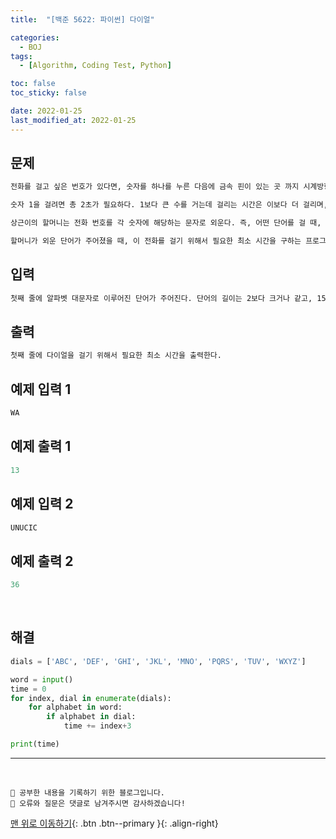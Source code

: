 ```yaml
---
title:  "[백준 5622: 파이썬] 다이얼" 

categories:
  - BOJ
tags:
  - [Algorithm, Coding Test, Python]

toc: false
toc_sticky: false

date: 2022-01-25
last_modified_at: 2022-01-25
---
```


## 문제
```html
전화를 걸고 싶은 번호가 있다면, 숫자를 하나를 누른 다음에 금속 핀이 있는 곳 까지 시계방향으로 돌려야 한다. 숫자를 하나 누르면 다이얼이 처음 위치로 돌아가고, 다음 숫자를 누르려면 다이얼을 처음 위치에서 다시 돌려야 한다.

숫자 1을 걸려면 총 2초가 필요하다. 1보다 큰 수를 거는데 걸리는 시간은 이보다 더 걸리며, 한 칸 옆에 있는 숫자를 걸기 위해선 1초씩 더 걸린다.

상근이의 할머니는 전화 번호를 각 숫자에 해당하는 문자로 외운다. 즉, 어떤 단어를 걸 때, 각 알파벳에 해당하는 숫자를 걸면 된다. 예를 들어, UNUCIC는 868242와 같다.

할머니가 외운 단어가 주어졌을 때, 이 전화를 걸기 위해서 필요한 최소 시간을 구하는 프로그램을 작성하시오.
```


## 입력  
```html
첫째 줄에 알파벳 대문자로 이루어진 단어가 주어진다. 단어의 길이는 2보다 크거나 같고, 15보다 작거나 같다.
```

## 출력 
```html 
첫째 줄에 다이얼을 걸기 위해서 필요한 최소 시간을 출력한다.
```

## 예제 입력 1
```python
WA
```

## 예제 출력 1
```python
13
```

## 예제 입력 2
```python
UNUCIC
```

## 예제 출력 2
```python
36
```

<br>

## 해결

```python
dials = ['ABC', 'DEF', 'GHI', 'JKL', 'MNO', 'PQRS', 'TUV', 'WXYZ']

word = input()
time = 0
for index, dial in enumerate(dials):
    for alphabet in word:
        if alphabet in dial:
            time += index+3

print(time)         
```



***
<br>

    💾 공부한 내용을 기록하기 위한 블로그입니다.
    📄 오류와 질문은 댓글로 남겨주시면 감사하겠습니다!

[맨 위로 이동하기](#){: .btn .btn--primary }{: .align-right}